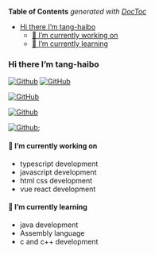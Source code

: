 <!-- START doctoc generated TOC please keep comment here to allow auto update -->
<!-- DON'T EDIT THIS SECTION, INSTEAD RE-RUN doctoc TO UPDATE -->
**Table of Contents**  *generated with [DocToc](https://github.com/thlorenz/doctoc)*


- [Hi there I’m tang-haibo](#hi-there-im-tang-haibo)
  - [🔭 I’m currently working on](#-im-currently-working-on)
  - [🌱 I’m currently learning](#-im-currently-learning)

<!-- END doctoc generated TOC please keep comment here to allow auto update -->

### Hi there I’m tang-haibo

[![Github](https://komarev.com/ghpvc/?username=tang-haibo&label=Profile%20views&color=0e75b6&style=flat)](https://komarev.com/ghpvc/?username=tang-haibo&label=Profile%20views&color=0e75b6&style=flat)
[![GitHub](https://img.shields.io/badge/dynamic/json?logo=github&label=GitHub&labelColor=495867&color=495867&query=%24.data.totalSubs&url=https%3A%2F%2Fapi.spencerwoo.com%2Fsubstats%2F%3Fsource%3Dgithub%26queryKey%3Dtang-haibo&style=flat-square)](https://github.com/tang-haibo)

[![GitHub](https://github-profile-trophy.vercel.app/?username=tang-haibo&column=4&margin-w=16&margin-h=16)](https://github-profile-trophy.vercel.app/?username=tang-haibo&column=4&margin-w=16&margin-h=16)

[![Github](https://github-readme-stats.vercel.app/api?username=tang-haibo&show_icons=true&locale=en)](https://github-readme-stats.vercel.app/api?username=tang-haibo&show_icons=true&locale=en)

[![Github](https://github-readme-streak-stats.herokuapp.com/?user=tang-haibo)](https://github-readme-streak-stats.herokuapp.com/?user=tang-haibo);

#### 🔭 I’m currently working on
- typescript development
- javascript development
- html css development
- vue react development
#### 🌱 I’m currently learning
- java development
- Assembly language
- c and c++ development
